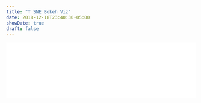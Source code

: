 ```yaml
---
title: "T SNE Bokeh Viz"
date: 2018-12-18T23:40:30-05:00
showDate: true
draft: false
---
```


<iframe width="100%" height="150" name="iframe" src="/content/code/LDA_viz.html" frameborder="0" scrolling="no" onload="resizeIframe(this)"></iframe>
